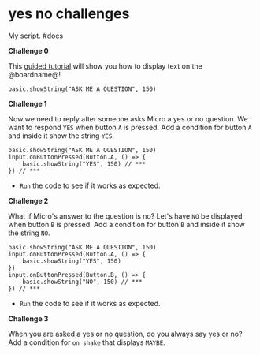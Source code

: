# yes no challenges

My script. #docs

**Challenge 0**

This [guided tutorial](/lessons/yes-no/challenges) will show you how to display text on the @boardname@!

```
basic.showString("ASK ME A QUESTION", 150)
```

**Challenge 1**

Now we need to reply after someone asks Micro a  yes or no question. We want to respond `YES` when button `A` is pressed. Add a condition for button `A` and inside it show the string `YES`.

```
basic.showString("ASK ME A QUESTION", 150)
input.onButtonPressed(Button.A, () => {
    basic.showString("YES", 150) // ***
}) // ***
```

* `Run` the code to see if it works as expected.

**Challenge 2**

What if Micro's answer to the question is no? Let's have `NO` be displayed when button `B` is pressed. Add a condition for button `B` and inside it show the string `NO`.

```
basic.showString("ASK ME A QUESTION", 150)
input.onButtonPressed(Button.A, () => {
    basic.showString("YES", 150)
})
input.onButtonPressed(Button.B, () => {
    basic.showString("NO", 150) // ***
}) // ***
```

* `Run` the code to see if it works as expected.

**Challenge 3**

When you are asked a yes or no question, do you always say yes or no? Add a condition for `on shake` that displays `MAYBE`.

